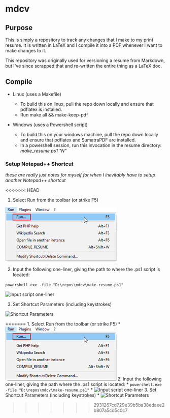 # mdcv

## Purpose

This is simply a repository to track any changes that I make to my print resume. It is written in LaTeX and I compile it into a PDF whenever I want to make changes to it.

This repository was originally used for versioning a resume from Markdown, but I've since scrapped that and re-written the entire thing as a LaTeX doc. 

## Compile

 * Linux (uses a Makefile)
	- To build this on linux, pull the repo down locally and ensure that pdflatex is installed.
	- Run make all && make-keep-pdf

 * Windows (uses a Powershell script)
	- To build this on your windows machine, pull the repo down locally and ensure that pdflatex and SumatraPDF are installed.
	- In a powershell session, run this invocation in the resume directory: _make_resume.ps1 "N"_

### Setup Notepad++ Shortcut

 _these are really just notes for myself for when I inevitably have to setup another Notepad++ shortcut_
 
<<<<<<< HEAD
 1. Select Run from the toolbar (or strike F5) 

![Select Run](/screenshot/create_npp_shortcut_1.png)

2. Input the following one-liner, giving the path to where the .ps1 script is located:

```powershell.exe -file "D:\repos\mdcv\make-resume.ps1"```

![Input script one-liner](/screenshot/create_npp_shortcut_2.png)

3. Set Shortcut Parameters (including keystrokes)

![Shortcut Parameters](/screenshot/create_npp_shortcut_3.png)

=======
	1. Select Run from the toolbar (or strike F5) 
		* ![Select Run](/screenshot/create_npp_shortcut_1.png)
	2. Input the following one-liner, giving the path where the .ps1 script is located:
		* ```powershell.exe -file "D:\repos\mdcv\make-resume.ps1"```
		* ![Input script one-liner](/screenshot/create_npp_shortcut_2.png)
	3. Set Shortcut Parameters (including keystrokes)
		* ![Shortcut Parameters](/screenshot/create_npp_shortcut_3.png)
>>>>>>> 2931267cd729e39b5ba38edaee2b807a5cd5c0c7

